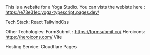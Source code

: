 This is a website for a Yoga Studio. You can vists the webiste here : https://e73e31ec.yoga-typescript.pages.dev/

Tech Stack:
React
TailwindCss

Other Techologies:
  FormSubmit : https://formsubmit.co/
  Heroicons: https://heroicons.com/
  Vite

Hosting Service:
Cloudflare Pages
